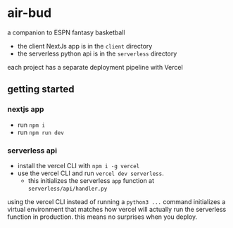 # air-bud

a companion to ESPN fantasy basketball

- the client NextJs app is in the `client` directory
- the serverless python api is in the `serverless` directory

each project has a separate deployment pipeline with Vercel

## getting started

### nextjs app

- run `npm i`
- run `npm run dev`

### serverless api

- install the vercel CLI with `npm i -g vercel`
- use the vercel CLI and run `vercel dev serverless`.
  - this initializes the serverless `app` function at `serverless/api/handler.py`

using the vercel CLI instead of running a `python3 ...` command initializes a virtual environment that matches how vercel will actually run the serverless function in production. this means no surprises when you deploy.
